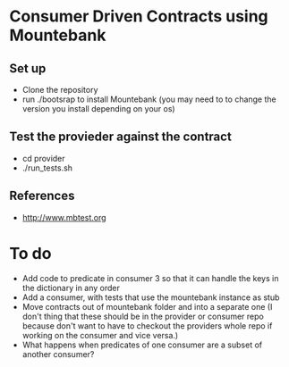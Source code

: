 # Consumer Driven Contracts using Mountebank
## Set up
* Clone the repository
* run ./bootsrap to install Mountebank (you may need to to change the version you install depending on your os)

## Test the provieder against the contract
* cd provider
* ./run_tests.sh

## References
* http://www.mbtest.org

# To do
* Add code to predicate in consumer 3 so that it can handle the keys in the dictionary in any order 
* Add a consumer, with tests that use the mountebank instance as stub
* Move contracts out of mountebank folder and into a separate one (I don't thing that these should be in the provider or consumer repo because don't want to have to checkout the providers whole repo if working on the consumer and vice versa.)
* What happens when predicates of one consumer are a subset of another consumer?
